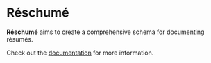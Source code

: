 # Réschumé

**Réschumé** aims to create a comprehensive schema for documenting résumés.

Check out the [documentation](https://dhruvkb.github.io/reschume/) for more information.

